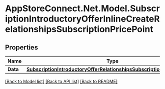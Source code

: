 # AppStoreConnect.Net.Model.SubscriptionIntroductoryOfferInlineCreateRelationshipsSubscriptionPricePoint

## Properties

Name | Type | Description | Notes
------------ | ------------- | ------------- | -------------
**Data** | [**SubscriptionIntroductoryOfferRelationshipsSubscriptionPricePointData**](SubscriptionIntroductoryOfferRelationshipsSubscriptionPricePointData.md) |  | [optional] 

[[Back to Model list]](../README.md#documentation-for-models) [[Back to API list]](../README.md#documentation-for-api-endpoints) [[Back to README]](../README.md)

